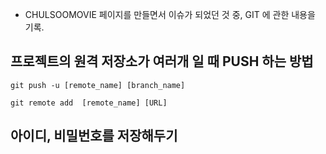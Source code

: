 - CHULSOOMOVIE 페이지를 만들면서 이슈가 되었던 것 중, GIT 에 관한 내용을 기록.





## 프로젝트의 원격 저장소가 여러개 일 때 PUSH 하는 방법 

```shell
git push -u [remote_name] [branch_name]
```



```
git remote add  [remote_name] [URL]
```





## 아이디, 비밀번호를 저장해두기


